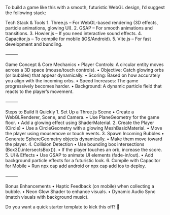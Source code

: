 To build a game like this with a smooth, futuristic WebGL design, I’d suggest the following stack:

Tech Stack & Tools
	1.	Three.js – For WebGL-based rendering (3D effects, particle animations, glowing UI).
	2.	GSAP – For smooth animations and transitions.
	3.	Howler.js – If you need interactive sound effects.
	4.	Capacitor.js – To compile for mobile (iOS/Android).
	5.	Vite.js – For fast development and bundling.

⸻

Game Concept & Core Mechanics
	•	Player Controls: A circular entity moves across a 3D space (mouse/touch controls).
	•	Objective: Catch glowing orbs (or bubbles) that appear dynamically.
	•	Scoring: Based on how accurately you align with the incoming orbs.
	•	Speed Increases: The game progressively becomes harder.
	•	Background: A dynamic particle field that reacts to the player’s movement.

⸻

Steps to Build It Quickly
	1.	Set Up a Three.js Scene
	•	Create a WebGLRenderer, Scene, and Camera.
	•	Use PlaneGeometry for the game floor.
	•	Add a glowing effect using ShaderMaterial.
	2.	Create the Player (Circle)
	•	Use a CircleGeometry with a glowing MeshBasicMaterial.
	•	Move the player using mousemove or touch events.
	3.	Spawn Incoming Bubbles
	•	Generate SphereGeometry objects dynamically.
	•	Make them move toward the player.
	4.	Collision Detection
	•	Use bounding box intersections (Box3().intersectsBox()).
	•	If the player touches an orb, increase the score.
	5.	UI & Effects
	•	Use GSAP to animate UI elements (fade-in/out).
	•	Add background particle effects for a futuristic look.
	6.	Compile with Capacitor for Mobile
	•	Run npx cap add android or npx cap add ios to deploy.

⸻

Bonus Enhancements
	•	Haptic Feedback (on mobile) when collecting a bubble.
	•	Neon Glow Shader to enhance visuals.
	•	Dynamic Audio Sync (match visuals with background music).

Do you want a quick starter template to kick this off? 🚀
